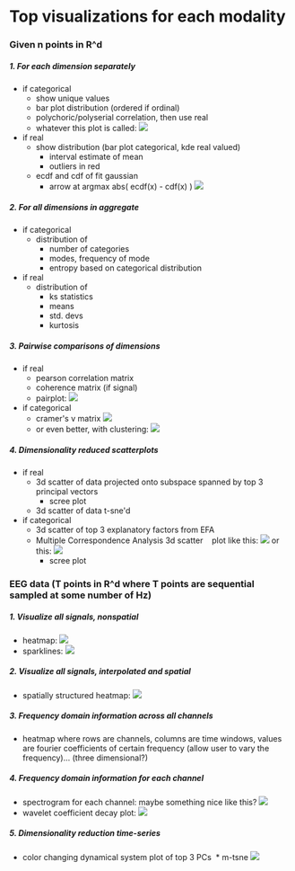 # Top visualizations for each modality
### Given n points in R^d
##### 1. For each dimension separately
  * if categorical
    * show unique values
    * bar plot distribution (ordered if ordinal)
    * polychoric/polyserial correlation, then use real
    * whatever this plot is called:
    ![](https://user-images.githubusercontent.com/10272301/30643415-d1d1691c-9ddc-11e7-849c-f821dd35e8d9.png)
  * if real
    * show distribution (bar plot categorical, kde real valued)
      * interval estimate of mean
      * outliers in red
    * ecdf and cdf of fit gaussian
      * arrow at argmax abs( ecdf(x) - cdf(x) )
      ![](https://user-images.githubusercontent.com/10272301/30643594-991d4086-9ddd-11e7-8715-c658761fe19a.png)
##### 2. For all dimensions in aggregate
  * if categorical
    * distribution of
      * number of categories
      * modes, frequency of mode
      * entropy based on categorical distribution
  * if real
    * distribution of
      * ks statistics
      * means
      * std. devs
      * kurtosis
##### 3. Pairwise comparisons of dimensions
  * if real
    * pearson correlation matrix
    * coherence matrix (if signal)
    * pairplot:
    ![](https://user-images.githubusercontent.com/10272301/30644052-1f22d366-9ddf-11e7-98ec-c53528e7ed06.png)
  * if categorical
    * cramer's v matrix
    ![](https://user-images.githubusercontent.com/10272301/30643852-740b95a8-9dde-11e7-999a-a0ab2b129c74.png)
    * or even better, with clustering:
    ![](https://user-images.githubusercontent.com/10272301/30643929-b3a0dd0e-9dde-11e7-81fc-c86fa816c78e.png)
##### 4. Dimensionality reduced scatterplots
  * if real
    * 3d scatter of data projected onto subspace spanned by top 3 principal vectors
      * scree plot
    * 3d scatter of data t-sne'd
  * if categorical
    * 3d scatter of top 3 explanatory factors from EFA
    * Multiple Correspondence Analysis 3d scatter
    plot like this: ![](https://user-images.githubusercontent.com/10272301/30644718-4f86116a-9de1-11e7-9658-cbb5409984e0.png)
    or this: ![](https://user-images.githubusercontent.com/10272301/30644969-35411fc4-9de2-11e7-8fb9-971f4d4c9684.png)
      * scree plot
    
### EEG data (T points in R^d where T points are sequential sampled at some number of Hz)
##### 1. Visualize all signals, nonspatial
  * heatmap: ![](https://user-images.githubusercontent.com/10272301/30292624-e0f3e08e-9704-11e7-95a9-9b6570ccdfa7.png)
  * sparklines: ![](https://user-images.githubusercontent.com/10272301/30645401-a64c10ce-9de3-11e7-8bcf-b224d9457e9f.png)
##### 2. Visualize all signals, interpolated and spatial
  * spatially structured heatmap: ![](https://user-images.githubusercontent.com/10272301/30645736-9c0e1b74-9de4-11e7-8328-eb7a58d9ca30.png)
##### 3. Frequency domain information across all channels
  * heatmap where rows are channels, columns are time windows, values are fourier coefficients of certain frequency (allow user to vary the frequency)... (three dimensional?)
##### 4. Frequency domain information for each channel
  * spectrogram for each channel: maybe something nice like this? ![](https://user-images.githubusercontent.com/10272301/30646453-0eacb684-9de7-11e7-9be3-24abdb18564a.png)
  * wavelet coefficient decay plot: ![](https://user-images.githubusercontent.com/10272301/30646281-76a23bde-9de6-11e7-97b5-fe36edb00132.png)
##### 5. Dimensionality reduction time-series
  * color changing dynamical system plot of top 3 PCs
  * m-tsne ![](https://user-images.githubusercontent.com/10272301/30647696-1f209d5c-9dea-11e7-8478-17037768fa18.png)
